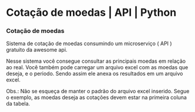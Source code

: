 # Cotação de moedas | API | Python
<div>
<h3>Cotação de moedas</h3> 
<p></p>Sistema de cotação de moedas consumindo um microserviço ( API ) gratuito da awesome api.<p/>
<p>Nesse sistema você consegue consultar as principais moedas em relação ao real. Você também pode carregar um arquivo excel com as moedas que deseja, e o periodo. Sendo assim ele anexa os resultados em um arquivo excel.</p>
<p>Obs.: Não se esqueça de manter o padrão do arquivo excel inserido. Segue o exemplo, as moedas deseja as cotações devem estar na primeira coluna da tabela.</p>
</div>
